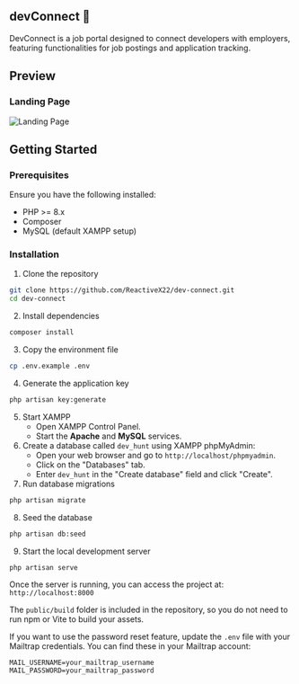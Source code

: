 ## devConnect 🎯

DevConnect is a job portal designed to connect developers with employers, featuring functionalities for job postings and application tracking.

## Preview

### Landing Page
![Landing Page](https://github.com/user-attachments/assets/f3a6191f-6014-4a03-891f-fc67cdac6b88?raw=true)

## Getting Started

### Prerequisites

Ensure you have the following installed:

- PHP >= 8.x
- Composer
- MySQL (default XAMPP setup)

### Installation

1. Clone the repository

```bash
git clone https://github.com/ReactiveX22/dev-connect.git
cd dev-connect
```

2. Install dependencies

```bash
composer install
```

3. Copy the environment file

```bash
cp .env.example .env
```

4. Generate the application key

```bash
php artisan key:generate
```

5. Start XAMPP
    - Open XAMPP Control Panel.
    - Start the **Apache** and **MySQL** services.
6. Create a database called `dev_hunt` using XAMPP phpMyAdmin:
    - Open your web browser and go to `http://localhost/phpmyadmin`.
    - Click on the "Databases" tab.
    - Enter `dev_hunt` in the "Create database" field and click "Create".
7. Run database migrations

```bash
php artisan migrate
```

8. Seed the database

```bash
php artisan db:seed
```

9. Start the local development server

```bash
php artisan serve
```

Once the server is running, you can access the project at: `http://localhost:8000`

The `public/build` folder is included in the repository, so you do not need to run npm or Vite to build your assets.

If you want to use the password reset feature, update the `.env` file with your Mailtrap credentials. You can find these in your Mailtrap account:

```env
MAIL_USERNAME=your_mailtrap_username
MAIL_PASSWORD=your_mailtrap_password
```
